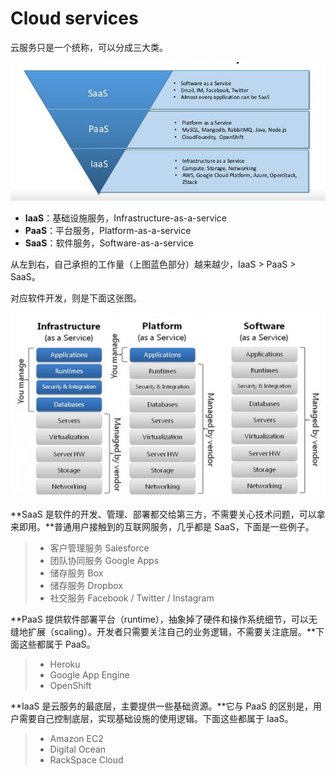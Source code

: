 # Cloud services

云服务只是一个统称，可以分成三大类。

![](../../.gitbook/assets/image%20%2841%29.png)

* **IaaS**：基础设施服务，Infrastructure-as-a-service
* **PaaS**：平台服务，Platform-as-a-service
* **SaaS**：软件服务，Software-as-a-service

从左到右，自己承担的工作量（上图蓝色部分）越来越少，IaaS &gt; PaaS &gt; SaaS。

对应软件开发，则是下面这张图。

![](../../.gitbook/assets/image%20%2844%29.png)



**SaaS 是软件的开发、管理、部署都交给第三方，不需要关心技术问题，可以拿来即用。**普通用户接触到的互联网服务，几乎都是 SaaS，下面是一些例子。

> * 客户管理服务 Salesforce
> * 团队协同服务 Google Apps
> * 储存服务 Box
> * 储存服务 Dropbox
> * 社交服务 Facebook / Twitter / Instagram

**PaaS 提供软件部署平台（runtime），抽象掉了硬件和操作系统细节，可以无缝地扩展（scaling）。开发者只需要关注自己的业务逻辑，不需要关注底层。**下面这些都属于 PaaS。

> * Heroku
> * Google App Engine
> * OpenShift

**IaaS 是云服务的最底层，主要提供一些基础资源。**它与 PaaS 的区别是，用户需要自己控制底层，实现基础设施的使用逻辑。下面这些都属于 IaaS。

> * Amazon EC2
> * Digital Ocean
> * RackSpace Cloud

